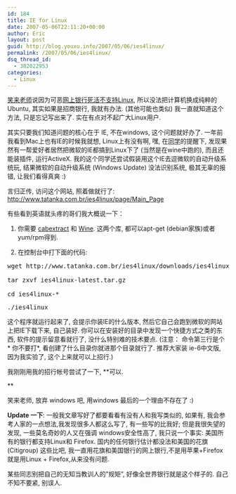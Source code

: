 ```yaml
---
id: 184
title: IE for Linux
date: 2007-05-06T22:11:20+00:00
author: Eric
layout: post
guid: http://blog.youxu.info/2007/05/06/ies4linux/
permalink: /2007/05/06/ies4linux/
dsq_thread_id:
  - 382022953
categories:
  - Linux
---
```

[笑来老师](http://www.xiaolai.net/)说因为可恶[网上银行死活不支持Linux](http://www.xiaolai.net/?p=281), 所以没法把计算机换成纯粹的 Ubuntu, 其实如果是招商银行, 我就有办法. (其他可能也类似) 我一直就知道这个方法, 只是忘记写出来了. 实在有点对不起广大Linux用户.

其实只要我们知道问题的核心在于 IE, 不在windows, 这个问题就好办了. 一年前我看到Mac上也有IE的时候我就想, Linux上有没有啊, 嘿, 在[同学](http://forrest.bao.googlepages.com/)的提醒下, 发现果然有一帮爱好者居然把微软的IE都搞到Linux下了 (当然是在wine中跑的), 而且还能装插件, 运行ActiveX. 我的这个同学还尝试假装用这个IE去逗微软的自动升级系统玩, 结果微软的自动升级系统 (Windows Update) 没法识别系统, 极其无辜的报错, 让我们看得真爽 :)

言归正传, 访问这个网站, 照着做就行了: <http://www.tatanka.com.br/ies4linux/page/Main_Page>

有些看到英语就头疼的哥们我大概说一下：

1. 你需要 <a href="http://www.kyz.uklinux.net/cabextract.php" class="external text" title="http://www.kyz.uklinux.net/cabextract.php" rel="nofollow">cabextract</a> 和 <a href="http://www.winehq.org/" class="external text" title="http://www.winehq.org" rel="nofollow">Wine</a>. 这两个库, 都可以apt-get (debian家族)或者 yum/rpm得到.

2. 在控制台中打下面的代码:

<pre>wget http://www.tatanka.com.br/ies4linux/downloads/ies4linux-latest.tar.gz

tar zxvf ies4linux-latest.tar.gz

cd ies4linux-*</pre>

<pre>./ies4linux</pre>

这个程序就运行起来了, 会提示你装IE的什么版本, 然后它自己会跑到微软的网站上把IE下载下来, 自己装好. 你可以在安装好的目录中发现一个快捷方式之类的东西, 软件的提示留意看就行了, 没什么特别难的技术要点. (注意： 命令第三行是个 \* 你不要打\*, 看创建了什么目录你就进那个目录就行了. 推荐大家装 ie-6中文版, 因为我实验了, 这个上来就可以上招行.)

我刚刚用我的招行帐号尝试了一下, **可以.
  
** 
  
笑来老师, 放弃 windows 吧, 用windows 最后的一个理由不存在了 :)

**Update 一下**: 一般我文章写好了都要看看有没有人和我写类似的, 如果有, 我会参考人家的一点想法,我发现很多人都这么写了, 有一些写的比我好; 但是我很失望的发现, 一些莫名奇妙的人又在强调 windows安全性高了, 我只说一个事实: 美国所有的银行都支持Linux和 Firefox. 国内的任何银行估计都没法和美国的花旗 (Citigroup) 这些比吧, 我一直用花旗和美国银行的网上银行,不是用苹果+Firefox 就是用Linux + Firefox,从来没有问题.

某些同志别把自己的无知当教训人的&#8221;规矩&#8221;, 好像全世界银行就是这个样子的. 自己不知不要紧, 别误人.